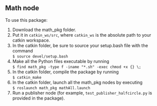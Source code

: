 ## Math node

To use this package:
1) Download the math_pkg folder.
2) Put it in ```catkin_ws/src```, where ```catkin_ws``` is the absolute path to your catkin workspace.
3) In the catkin folder, be sure to source your setup.bash file with the command  
```$ source devel/setup.bash```  
4) Make all the Python files executable by running   
```$ find math_pkg -type f -iname "*.sh" -exec chmod +x {} \;```
5) In the catkin folder, compile the package by running  
```$ catkin_make```  
6) In the catkin folder, launch all the math_pkg nodes by executing  
```$ roslaunch math_pkg mathAll.launch```  
7) Run a publisher node (for example, ```test_publisher_halfcircle.py``` is provided in the package).
